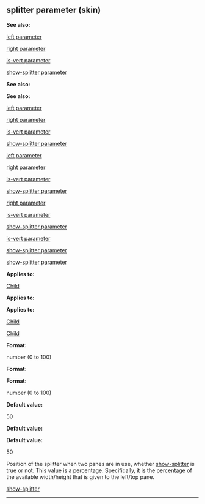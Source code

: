 

 splitter parameter (skin)
---------------------------




**See also:** 


[left parameter](#/{skin}/param/left) 

[right parameter](#/{skin}/param/right) 

[is-vert parameter](#/{skin}/param/is-vert) 

[show-splitter parameter](#/{skin}/param/show-splitter) 






**See also:** 

**See also:**

[left parameter](#/{skin}/param/left) 

[right parameter](#/{skin}/param/right) 

[is-vert parameter](#/{skin}/param/is-vert) 

[show-splitter parameter](#/{skin}/param/show-splitter) 




[left parameter](#/{skin}/param/left)

[right parameter](#/{skin}/param/right) 

[is-vert parameter](#/{skin}/param/is-vert) 

[show-splitter parameter](#/{skin}/param/show-splitter) 



[right parameter](#/{skin}/param/right)

[is-vert parameter](#/{skin}/param/is-vert) 

[show-splitter parameter](#/{skin}/param/show-splitter) 


[is-vert parameter](#/{skin}/param/is-vert)

[show-splitter parameter](#/{skin}/param/show-splitter) 

[show-splitter parameter](#/{skin}/param/show-splitter)


**Applies to:** 


[Child](#/{skin}/control/child) 



**Applies to:** 

**Applies to:**

[Child](#/{skin}/control/child) 

[Child](#/{skin}/control/child)


**Format:** 


 number (0 to 100)
 


**Format:** 

**Format:**

 number (0 to 100)



**Default value:** 


 50
 


**Default value:** 

**Default value:**

 50


 Position of the splitter when two panes are in use, whether
 [show-splitter](#/{skin}/param/show-splitter) 
 is true or not. This value is a percentage. Specifically, it is the percentage of the available width/height that is given to the left/top pane.



[show-splitter](#/{skin}/param/show-splitter)


---


